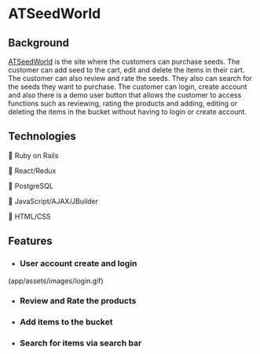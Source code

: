 # ATSeedWorld

## Background
[ATSeedWorld](https://atseedworld.herokuapp.com/#/) is the site where the customers can purchase seeds. The customer can add seed to the cart, edit and delete the items in their cart. The customer can also review and rate the seeds. They also can search for the seeds they want to purchase. The customer can login, create account and also there is a demo user button that allows the customer to access functions such as reviewing, rating the products and adding, editing or deleting the items in the bucket without having to login or create account. 

## Technologies

🥬 Ruby on Rails

🥬 React/Redux

🥬 PostgreSQL

🥬 JavaScript/AJAX/JBuilder

🥬 HTML/CSS

## Features

* ### User account create and login

(app/assets/images/login.gif)


* ### Review and Rate the products



* ### Add items to the bucket



* ### Search for items via search bar









